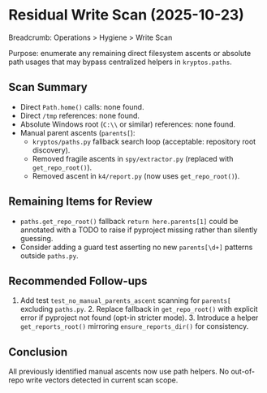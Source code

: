 # Residual Write Scan (2025-10-23)

Breadcrumb: Operations > Hygiene > Write Scan

Purpose: enumerate any remaining direct filesystem ascents or absolute path usages that may bypass
centralized helpers in `kryptos.paths`.

## Scan Summary

- Direct `Path.home()` calls: none found.
- Direct `/tmp` references: none found.
- Absolute Windows root (`C:\\` or similar) references: none found.
- Manual parent ascents (`parents[`):
  - `kryptos/paths.py` fallback search loop (acceptable: repository root discovery).
  - Removed fragile ascents in `spy/extractor.py` (replaced with `get_repo_root()`).
  - Removed ascent in `k4/report.py` (now uses `get_repo_root()`).

## Remaining Items for Review

- `paths.get_repo_root()` fallback `return here.parents[1]` could be annotated with a TODO to raise
if pyproject missing rather than silently guessing.
- Consider adding a guard test asserting no new `parents[\d+]` patterns outside `paths.py`.

## Recommended Follow-ups

1. Add test `test_no_manual_parents_ascent` scanning for `parents[` excluding `paths.py`. 2. Replace
fallback in `get_repo_root()` with explicit error if pyproject not found (opt-in stricter mode). 3.
Introduce a helper `get_reports_root()` mirroring `ensure_reports_dir()` for consistency.

## Conclusion

All previously identified manual ascents now use path helpers. No out-of-repo write vectors detected
in current scan scope.
